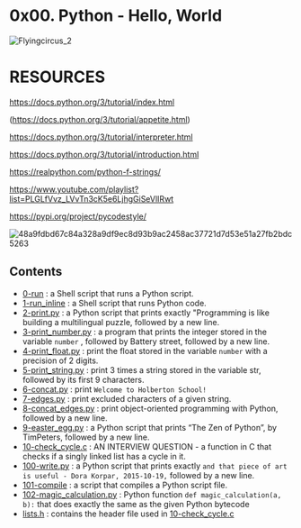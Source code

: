 # 0x00. Python - Hello, World

![Flyingcircus_2](https://github.com/hfakir/alx-higher_level_programming/assets/114278488/f6ff4d4f-7b84-49b8-97ea-0ad4fe8f70e3)

# RESOURCES

https://docs.python.org/3/tutorial/index.html

(https://docs.python.org/3/tutorial/appetite.html)

https://docs.python.org/3/tutorial/interpreter.html

https://docs.python.org/3/tutorial/introduction.html

https://realpython.com/python-f-strings/

https://www.youtube.com/playlist?list=PLGLfVvz_LVvTn3cK5e6LjhgGiSeVlIRwt

https://pypi.org/project/pycodestyle/

![48a9fdbd67c84a328a9df9ec8d93b9ac2458ac37721d7d53e51a27fb2bdc5263](https://github.com/hfakir/alx-higher_level_programming/assets/114278488/8b524d3b-8730-48ec-a3a6-e29658bf1575)


## Contents
- [0-run](0-run) : a Shell script that runs a Python script.
- [1-run_inline](1-run_inline) : a Shell script that runs Python code.
- [2-print.py](2-print.py) : a Python script that prints exactly "Programming  is like building a multilingual puzzle, followed by a new line.
- [3-print_number.py](3-print_number.py) : a program that prints the integer stored in the variable ```number``` , followed by Battery street, followed by a new line.
- [4-print_float.py](4-print_float.py) :  print the float stored in the variable ```number``` with a precision of 2 digits.
- [5-print_string.py](5-print_string.py) :  print 3 times a string stored in the variable str, followed by its first 9 characters.
- [6-concat.py](6-concat.py) : print ```Welcome to Holberton School!```
- [7-edges.py](7-edges.py) : print excluded characters of a given string.
- [8-concat_edges.py](8-concat_edges.py) :  print object-oriented programming with Python, followed by a new line.
- [9-easter_egg.py](9-easter_egg.py) : a Python script that prints “The Zen of Python”, by TimPeters, followed by a new line.
- [10-check_cycle.c](10-check_cycle.c) : AN INTERVIEW QUESTION - a function in C that checks if a singly linked list has a cycle in it.
- [100-write.py](100-write.py) : a Python script that prints exactly ```and that piece of art is useful - Dora Korpar, 2015-10-19,``` followed by a new line.
- [101-compile](101-compile) : a script that compiles a Python script file.
- [102-magic_calculation.py](102-magic_calculation.py) : Python function ```def magic_calculation(a, b):``` that does exactly the same as the given Python bytecode
- [lists.h](lists.h) : contains the header file used in [10-check_cycle.c](10-check_cycle.c)
